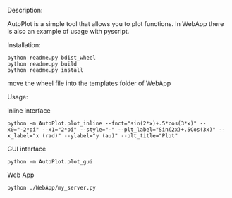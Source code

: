Description:

AutoPlot is a simple tool that allows you to plot functions.
In WebApp there is also an example of usage with pyscript.

Installation:

```
python readme.py bdist_wheel
python readme.py build
python readme.py install
```
move the wheel file into the templates folder of WebApp

Usage:

inline interface
``` 
python -m AutoPlot.plot_inline --fnct="sin(2*x)+.5*cos(3*x)" --x0="-2*pi" --x1="2*pi" --style="-" --plt_label="Sin(2x)+.5Cos(3x)" --x_label="x (rad)" --ylabel="y (au)" --plt_title="Plot"
```

GUI interface 
``` 
python -m AutoPlot.plot_gui
```

Web App
``` 
python ./WebApp/my_server.py
``` 